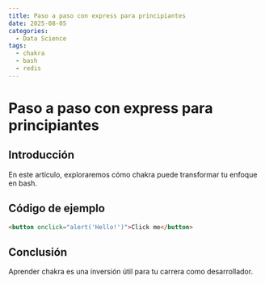 ```yaml
---
title: Paso a paso con express para principiantes
date: 2025-08-05
categories:
  - Data Science
tags:
  - chakra
  - bash
  - redis
---
```


# Paso a paso con express para principiantes

## Introducción

En este artículo, exploraremos cómo chakra puede transformar tu enfoque en bash.

## Código de ejemplo

```html
<button onclick="alert('Hello!')">Click me</button>
```

## Conclusión

Aprender chakra es una inversión útil para tu carrera como desarrollador.